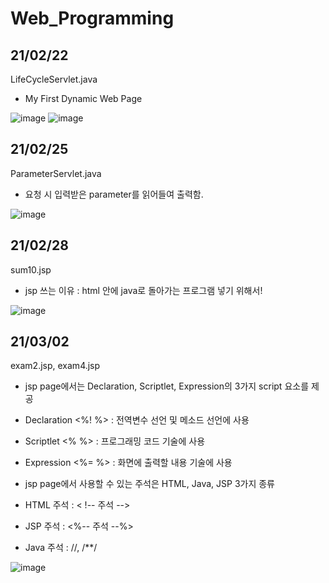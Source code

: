 # Web_Programming


## 21/02/22

LifeCycleServlet.java

- My First Dynamic Web Page

![image](https://user-images.githubusercontent.com/44190559/108717716-ef7a1e00-7560-11eb-9eb6-b81a36674d87.png)
![image](https://user-images.githubusercontent.com/44190559/108717745-f9038600-7560-11eb-9e5d-695757a7617d.png)


## 21/02/25

ParameterServlet.java

- 요청 시 입력받은 parameter를 읽어들여 출력함.

![image](https://user-images.githubusercontent.com/44190559/109128617-0011da80-7793-11eb-9107-983acffc6f7d.png)

## 21/02/28

sum10.jsp

- jsp 쓰는 이유 : html 안에 java로 돌아가는 프로그램 넣기 위해서! 

![image](https://user-images.githubusercontent.com/44190559/109409894-be26a580-79d9-11eb-8cfa-5aa938a93188.png)

## 21/03/02

exam2.jsp, exam4.jsp

- jsp page에서는 Declaration, Scriptlet, Expression의 3가지 script 요소를 제공
- Declaration <%! %> : 전역변수 선언 및 메소드 선언에 사용
- Scriptlet <% %> : 프로그래밍 코드 기술에 사용
- Expression <%= %> : 화면에 출력할 내용 기술에 사용

- jsp page에서 사용할 수 있는 주석은 HTML, Java, JSP 3가지 종류
- HTML 주석 : < !-- 주석 -->
- JSP 주석 : <%-- 주석 --%>
- Java 주석 : //, /**/

![image](https://user-images.githubusercontent.com/44190559/109608687-95371980-7b6d-11eb-8dfe-1bdaf69c72dd.png)
